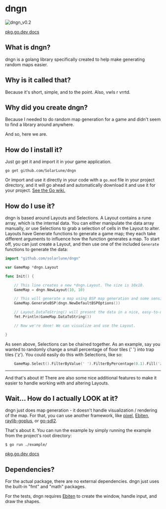 
# dngn

![dngn_v0.2](https://user-images.githubusercontent.com/4733521/48660612-68e94480-ea19-11e8-8f4d-b378fa64dabe.gif)

[pkg.go.dev docs](https://pkg.go.dev/github.com/SolarLune/dngn?tab=doc)

## What is dngn?

dngn is a golang library specifically created to help make generating random maps easier.

## Why is it called that?

Because it's short, simple, and to the point. Also, vwls r vrrtd.

## Why did you create dngn?

Because I needed to do random map generation for a game and didn't seem to find a library around anywhere.

And so, here we are.

## How do I install it?

Just go get it and import it in your game application.

`go get github.com/SolarLune/dngn`

Or import and use it directly in your code with a `go.mod` file in your project directory, and it will go ahead and automatically download it and use it for your project. [See the Go wiki.](https://github.com/golang/go/wiki/Modules#quick-start)

## How do I use it?

dngn is based around Layouts and Selections. A Layout contains a rune array, which is the internal data. You can either manipulate the data array manually, or use Selections to grab a selection of cells in the Layout to alter. Layouts have Generate functions to generate a game map; they each take different arguments to influence how the function generates a map. To start off, you can just create a Layout, and then use one of the included `Generate` functions to generate the data:

```go
import "github.com/solarlune/dngn"

var GameMap *dngn.Layout

func Init() {

    // This line creates a new *dngn.Layout. The size is 10x10.
    GameMap = dngn.NewLayout(10, 10)

    // This will generate a map using BSP map generation and some sensible default settings.
    GameMap.GenerateBSP(dngn.NewDefaultBSPOptions())

    // Layout.DataToString() will present the data in a nice, easy-to-understand visual format, useful when debugging.
    fmt.Println(GameMap.DataToString())

    // Now we're done! We can visualize and use the Layout.

}

```

As seen above, Selections can be chained together. As an example, say you wanted to randomly change a small percentage of floor tiles (' ') into trap tiles ('z'). You could easily do this with Selections, like so:

```go
    GameMap.Select().FilterByValue(' ').FilterByPercentage(0.1).Fill('z')
```

---

And that's about it! There are also some nice additional features to make it easier to handle working with and altering Layouts.

## Wait... How do I actually LOOK at it?

dngn just does map generation - it doesn't handle visualization / rendering of the map. For that, you can use another framework, like [pixel](https://github.com/faiface/pixel), [Ebiten](https://github.com/hajimehoshi/ebiten), [raylib-goplus](https://github.com/Lachee/raylib-goplus), or [go-sdl2](https://github.com/veandco/go-sdl2).

That's about it. You can run the example by simply running the example from the project's root directory:

```
$ go run ./example/
```

[pkg.go.dev docs](https://pkg.go.dev/github.com/SolarLune/dngn?tab=doc)

## Dependencies?

For the actual package, there are no external dependencies. dngn just uses the built-in "fmt" and "math" packages.

For the tests, dngn requires [Ebiten](https://github.com/hajimehoshi/ebiten) to create the window, handle input, and draw the shapes.
